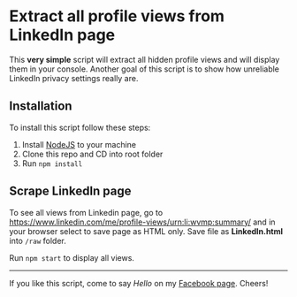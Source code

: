 # Extract all profile views from LinkedIn page
This **very simple** script will extract all hidden profile views and will display them in your console. Another goal of this script is to show how unreliable LinkedIn privacy settings really are.   

## Installation
To install this script follow these steps:
1. Install [NodeJS](https://nodejs.org/en/) to your machine
2. Clone this repo and CD into root folder
3. Run `npm install`

## Scrape LinkedIn page
To see all views from Linkedin page, go to https://www.linkedin.com/me/profile-views/urn:li:wvmp:summary/ and in your browser select to save page as HTML only. Save file as **LinkedIn.html** into `/raw` folder.

Run `npm start` to display all views.

---
If you like this script, come to say _Hello_ on my [Facebook page](https://www.facebook.com/vladimir.webdesign/). Cheers!
